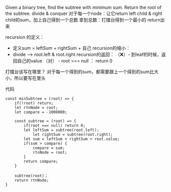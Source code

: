 Given a binary tree, find the subtree with minimum sum. Return the root of the subtree.
 divide & conquer 对于每一个node：让它return left child & right child的sum，加上自己得到一个总数
 拿到总数：打擂台得到一个最小的 return出来

recursion 的定义：
 - 定义sum = leftSum + rightSum + 自己
 recursion的缩小：
 - divide --> root.left & root.right
 recursion的返回：
 （❌）- 到leaf的时候，返回自己的value
 （对） - root === null ： return 0

 打擂台该写在哪里？
 对于每一个得到的sum，都需要跟上一个得到的sum比大小，所以要写在里头

代码
```
const minSubtree = (root) => {
	if(!root) return;
	let rtnNode = root;
	let compare = -1000000;

	const subtree = (root) => {
		if(root === null) return 0;
		let leftSum = subtree(root.left);
			let rightSum = subtree(root.right);
		let sum = leftSum + rightSum + root.value;
		if(sum > compare) {
			compare = sum;
			rtnNode = root;
		}
		return compare;
	}
	
	subtree(root)；
	return rtnNode;
}
```

